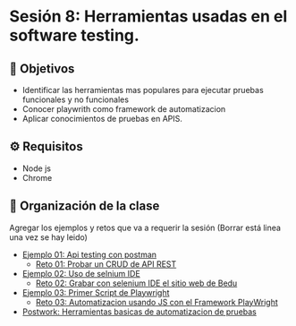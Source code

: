 
# Sesión 8: Herramientas usadas en el software testing.

## :dart: Objetivos


- Identificar las herramientas mas populares para ejecutar pruebas funcionales y no funcionales
- Conocer playwrith como framework de automatizacion
- Aplicar conocimientos de pruebas en APIS.

## ⚙ Requisitos

+ Node js
+ Chrome


## 📂 Organización de la clase

Agregar los ejemplos y retos que va a requerir la sesión (Borrar está linea una vez se hay leido)

- [Ejemplo 01:   Api testing con postman](./Ejemplo-01/README.md)
    - [Reto 01: Probar un CRUD de API REST](./Reto-01/README.md)
- [Ejemplo 02: Uso de selnium IDE](./Ejemplo-02/README.md)
   - [Reto  02: Grabar con selenium IDE el sitio web de Bedu](./Reto-02/README.md)
- [Ejemplo 03: Primer Script de Playwright](./Ejemplo-02/README.md)
    - [Reto 03: Automatizacion usando JS con el Framework PlayWright](./Reto-03/README.md)
- [Postwork: Herramientas basicas de automatizacion de pruebas](./Postwork/README.md)





